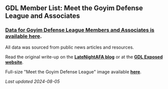 ## GDL Member List: Meet the Goyim Defense League and Associates

### [Data for Goyim Defense League Members and Associates is available here](https://github.com/LateNightAFA/GDL-members/blob/main/GDL%20Members%20and%20Associates%20-%20June%202024.csv).

All data was sourced from public news articles and resources.

Read the original write-up on the **[LateNightAFA blog](https://latenightafa.noblogs.org/gdl-list/)** or at the **[GDL Exposed website](https://goyimdefenseleague.noblogs.org/gdl-list/)**.

Full-size "Meet the Goyim Defense League" image available **[here](https://latenightafa.noblogs.org/files/2024/08/Meet-the-GDL-2024.jpg)**.






_Last updated 2024-08-05_
